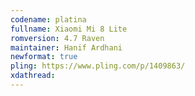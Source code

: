 ```yaml
---
codename: platina
fullname: Xiaomi Mi 8 Lite
romversion: 4.7 Raven
maintainer: Hanif Ardhani
newformat: true
pling: https://www.pling.com/p/1409863/
xdathread:
---
```

